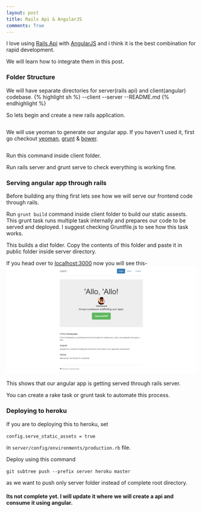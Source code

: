 ```yaml
---
layout: post
title: Rails Api & AngularJS
comments: True
---
```


I love using [Rails Api](https://github.com/rails-api/rails-api) with [AngularJS](https://angularjs.org/) and i think it is the best combination for rapid development.

We will learn how to integrate them in this post.

### Folder Structure

We will have separate directories for server(rails api) and client(angular) codebase.
{% highlight sh %}
--client
--server
--README.md
{% endhighlight %}

So lets begin and create a new rails application.

```rails-api new server --skip-sprockets
```

We will use yeoman to generate our angular app. If you haven't used it, first go checkout [yeoman](http://yeoman.io/), [grunt](http://gruntjs.com/) & [bower](http://bower.io/).

```yo angular client
```

Run this command inside client folder.

Run rails server and grunt serve to check everything is working fine.

### Serving angular app through rails
Before building any thing first lets see how we will serve our frontend code through rails.

Run ```grunt build``` command inside client folder to build our static assests.
This grunt task runs multiple task internally and prepares our code to be served and deployed.
I suggest checking Gruntfile.js to see how this task works.

This builds a dist folder. Copy the contents of this folder and paste it in public folder inside server directory.

If you head over to [localhost:3000]() now you will see this-
![](assets/rails-angular-blog.png)

This shows that our angular app is getting served through rails server.

You can create a rake task or grunt task to automate this process.

### Deploying to heroku
If you are to deploying this to heroku, set

```config.serve_static_assets = true```

in ```server/config/environments/production.rb``` file.

Deploy using this command

```git subtree push --prefix server heroku master```

as we want to push only server folder instead of complete root directory.

#### Its not complete yet. I will update it where we will create a api and consume it using angular.
